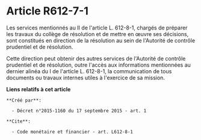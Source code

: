 # Article R612-7-1

Les services mentionnés au II de l'article L. 612-8-1, chargés de préparer les travaux du collège de résolution et de mettre
en œuvre ses décisions, sont constitués en direction de la résolution au sein de l'Autorité de contrôle prudentiel et de
résolution. 

Cette direction peut obtenir des autres services de l'Autorité de contrôle prudentiel et de résolution, outre l'accès aux
informations mentionnées au dernier alinéa du I de l'article L. 612-8-1, la communication de tous documents ou travaux
internes utiles à l'exercice de sa mission.

**Liens relatifs à cet article**

	**Créé par**:

	  - Décret n°2015-1160 du 17 septembre 2015 - art. 1

	**Cite**:

	  - Code monétaire et financier - art. L612-8-1
